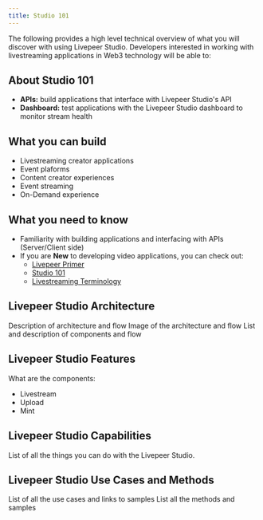 ```yaml
---
title: Studio 101
---
```


The following provides a high level technical overview of what you will discover with using Livepeer Studio. Developers interested in working with livestreaming applications in Web3 technology will be able to:

## About Studio 101
 
- **APIs:** build applications that interface with Livepeer Studio's API
- **Dashboard:** test applications with the Livepeer Studio dashboard to monitor stream health

## What you can build

- Livestreaming creator applications
- Event plaforms
- Content creator experiences
- Event streaming
- On-Demand experience

## What you need to know

- Familiarity with building applications and interfacing with APIs (Server/Client side)
- If you are **New** to developing video applications, you can check out:
	- [Livepeer Primer](https://livepeer.org/primer)
	- [Studio 101](/studio)
	- [Livestreaming Terminology](/terminology)

## Livepeer Studio Architecture

Description of architecture and flow
Image of the architecture and flow
List and description of components and flow


## Livepeer Studio Features

What are the components:
- Livestream
- Upload
- Mint


## Livepeer Studio Capabilities

List of all the things you can do with the Livepeer Studio.

## Livepeer Studio Use Cases and Methods

List of all the use cases and links to samples
List all the methods and samples


